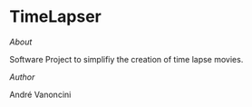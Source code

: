 <h1>TimeLapser</h1>

*About*

Software Project to simplifiy the creation of time lapse movies.

*Author*

André Vanoncini

